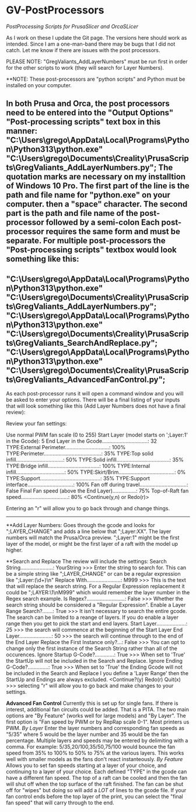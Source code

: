 # GV-PostProcessors

*PostProcessing Scripts for PrusaSlicer and OrcaSLicer*

As I work on these I update the Git page.  The versions here should work as intended.  Since I am a one-man-band there may be bugs that I did not catch.  Let me know if there are issues with the post processors.

PLEASE NOTE:
"GregValiants_AddLayerNumbers" must be run first in order for the other scripts to work (they will search for Layer Numbers).

**NOTE:  These post-processors are "python scripts" and Python must be installed on your computer.

In both Prusa and Orca, the post processors need to be entered into the "Output Options" "Post-processing scripts" text box in this manner:
"C:\Users\grego\AppData\Local\Programs\Python\Python313\python.exe" "C:\Users\grego\Documents\Creality\PrusaScripts\GregValiants_AddLayerNumbers.py";
The quotation marks are necessary on my installtion of Windows 10 Pro.
The first part of the line is the path and file name for "python.exe" on your computer.
then a "space" character.
The second part is the path and file name of the post-processor followed by a semi-colon
Each post-processor requires the same form and must be separate.
For multiple post-processors the "Post-processing scripts" textbox would look something like this:
-------------
"C:\Users\grego\AppData\Local\Programs\Python\Python313\python.exe" "C:\Users\grego\Documents\Creality\PrusaScripts\GregValiants_AddLayerNumbers.py";
"C:\Users\grego\AppData\Local\Programs\Python\Python313\python.exe" "C:\Users\grego\Documents\Creality\PrusaScripts\GregValiants_SearchAndReplace.py";
"C:\Users\grego\AppData\Local\Programs\Python\Python313\python.exe" "C:\Users\grego\Documents\Creality\PrusaScripts\GregValiants_AdvancedFanControl.py";
-------------
As each post-processor runs it will open a command window and you will be asked to enter your options.  There will be a final listing of your inputs that will look something like this (Add Layer Numbers does not have a final review):

Review your fan settings:

Use normal PWM fan scale (0 to 255)
Start Layer (model starts on ';Layer:1' in the Gcode): 5
End Layer in the Gcode...............................: 32
TYPE:External Perimeter..............................: 100%
TYPE:Perimeter.......................................: 35%
TYPE:Top solid infill................................: 50%
TYPE:Solid infill....................................: 35%
TYPE:Bridge infill...................................: 100%
TYPE:Internal infill.................................: 50%
TYPE:Skirt/Brim......................................: 0%
TYPE:Support.........................................: 35%
TYPE:Support interface...............................: 100%
Fan off during travel................................: False
Final Fan speed (above the End Layer)................: 75%
Top-of-Raft fan speed................................: 80%
 <Continue(y,n) or Redo(r)>

Entering an "r" will allow you to go back through and change things.
 
-----------------------------------------------------------------------------
**Add Layer Numbers:
Goes through the gcode and looks for ";LAYER_CHANGE" and adds a line below that ";Layer:XX".
The layer numbers will match the Prusa/Orca preview.  ";Layer:1" might be the first layer of the model, or might be the first layer of a raft with the model up higher.

**Search and Replace
The review will include the settings:
Search String......................: YourString >>> Enter the string to search for.  This can be a simple string like ";LAYER_CHANGE" or can be a regular expression like  ";Layer:(\d+)\n"
Replace With.......................: M999 >>> This is the text that will replace the search string.  For a Regular Expression replacement it could be ";LAYER:\1\nM999" which would remember the layer number in the Regex search example.
Is Regex?..........................: False >>> Whether the search string should be considered a "Regular Expression".
Enable a Layer Range Search?.......: True >>> It isn't necessary to search the entire gcode.  The search can be limited to a reange of layers.  If you do enable a layer range then you get to pick the start and end layers.
    Start Layer....................: 25 >>> the search will commence at the beginning of the Start Layer
    End Layer......................: 50 >>> the search will continue through to the end of the End Layer
Replace the First Instance only?...: False >>> You can opt to change only the first instance of the Search String rather than all of the occurences.
Ignore Startup G-Code?.............: True >>> When set to 'True' the StartUp will not be included in the Search and Replace.
Ignore Ending G-Code?..............: True >>> When set to 'True' the Ending Gcode will not be included in the Search and Replace
I you define a 'Layer Range' then the StartUp and Endings are always excluded.
 <Continue?(y)  Redo(r)  Quit(x) >>> selecting "r" will allow you to go back and make changes to your settings.
 
**Advanced Fan Control**
Currently this is set up for single fans.  If there is interest, additional fan circuits could be added.  That is a PITA.
The two main options are "By Feature" (works well for large models) and "By Layer".
The first option is "Fan speed by PWM or by RepRap scale 0-1".  Most printers us PWM.
*By Layer*
Enter the layer numbers and corresponding fan speeds as "5/35" where 5 would be the layer number and 35 would be the fan percentage.  Multiple layers and speeds may be entered by delimiting with a comma.  For example:  5/35,20/100,35/50,75/100 would bounce the fan speed from 35% to 100% to 50% to 75% at the various layers.  This works well with smaller models as the fans don't react instanteously.
*By Feature*
Allows you to set fan speeds starting at a layer of your choice, and continuing to a layer of your choice.  Each defined "TYPE" in the gcode can have a different fan speed.
The top of a raft can be cooled and then the fan will shut off when the top surface of the raft finished.
The fan can be shut off for "wipes" but doing so will add a _LOT_ of lines to the gcode file.
If your fan control ends before the top layer of the print, you can select the "final fan speed" that will carry through to the end.

